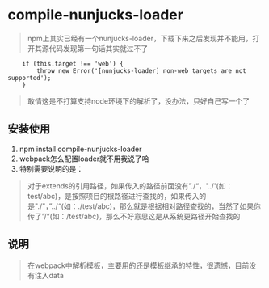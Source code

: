 # compile-nunjucks-loader
>npm上其实已经有一个nunjucks-loader，下载下来之后发现并不能用，打开其源代码发现第一句话其实就过不了
```
    if (this.target !== 'web') {
        throw new Error('[nunjucks-loader] non-web targets are not supported');
    }
```
> 敢情这是不打算支持node环境下的解析了，没办法，只好自己写一个了

## 安装使用
1. npm install compile-nunjucks-loader
2. webpack怎么配置loader就不用我说了哈
3. 特别需要说明的是：
>  对于extends的引用路径，如果传入的路径前面没有”./“，'../'(如：test/abc)，是按照项目的根路径进行查找的，如果传入的是"./"，”../“(如：./test/abc)，那么就是根据相对路径查找的，当然了如果你传了”/“(如：/test/abc)，那么不好意思这是从系统更路径开始查找的


## 说明
> 在webpack中解析模板，主要用的还是模板继承的特性，很遗憾，目前没有注入data